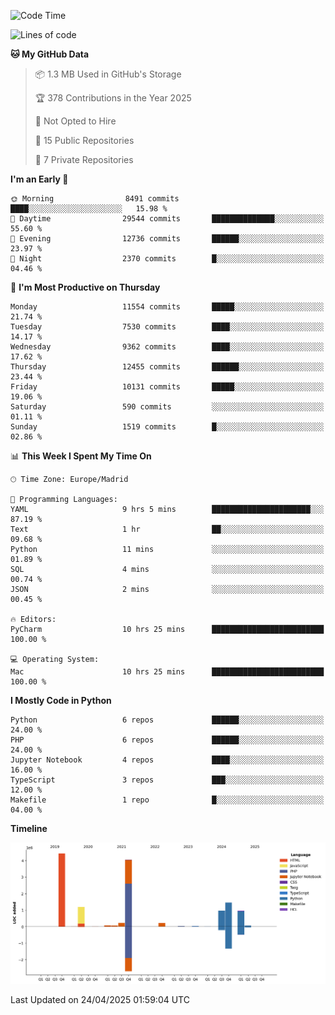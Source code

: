 <!--START_SECTION:waka-->
![Code Time](http://img.shields.io/badge/Code%20Time-780%20hrs%2019%20mins-blue)

![Lines of code](https://img.shields.io/badge/From%20Hello%20World%20I%27ve%20Written-13.8%20million%20lines%20of%20code-blue)

**🐱 My GitHub Data** 

> 📦 1.3 MB Used in GitHub's Storage 
 > 
> 🏆 378 Contributions in the Year 2025
 > 
> 🚫 Not Opted to Hire
 > 
> 📜 15 Public Repositories 
 > 
> 🔑 7 Private Repositories 
 > 
**I'm an Early 🐤** 

```text
🌞 Morning                8491 commits        ████░░░░░░░░░░░░░░░░░░░░░   15.98 % 
🌆 Daytime                29544 commits       ██████████████░░░░░░░░░░░   55.60 % 
🌃 Evening                12736 commits       ██████░░░░░░░░░░░░░░░░░░░   23.97 % 
🌙 Night                  2370 commits        █░░░░░░░░░░░░░░░░░░░░░░░░   04.46 % 
```
📅 **I'm Most Productive on Thursday** 

```text
Monday                   11554 commits       █████░░░░░░░░░░░░░░░░░░░░   21.74 % 
Tuesday                  7530 commits        ████░░░░░░░░░░░░░░░░░░░░░   14.17 % 
Wednesday                9362 commits        ████░░░░░░░░░░░░░░░░░░░░░   17.62 % 
Thursday                 12455 commits       ██████░░░░░░░░░░░░░░░░░░░   23.44 % 
Friday                   10131 commits       █████░░░░░░░░░░░░░░░░░░░░   19.06 % 
Saturday                 590 commits         ░░░░░░░░░░░░░░░░░░░░░░░░░   01.11 % 
Sunday                   1519 commits        █░░░░░░░░░░░░░░░░░░░░░░░░   02.86 % 
```


📊 **This Week I Spent My Time On** 

```text
🕑︎ Time Zone: Europe/Madrid

💬 Programming Languages: 
YAML                     9 hrs 5 mins        ██████████████████████░░░   87.19 % 
Text                     1 hr                ██░░░░░░░░░░░░░░░░░░░░░░░   09.68 % 
Python                   11 mins             ░░░░░░░░░░░░░░░░░░░░░░░░░   01.89 % 
SQL                      4 mins              ░░░░░░░░░░░░░░░░░░░░░░░░░   00.74 % 
JSON                     2 mins              ░░░░░░░░░░░░░░░░░░░░░░░░░   00.45 % 

🔥 Editors: 
PyCharm                  10 hrs 25 mins      █████████████████████████   100.00 % 

💻 Operating System: 
Mac                      10 hrs 25 mins      █████████████████████████   100.00 % 
```

**I Mostly Code in Python** 

```text
Python                   6 repos             ██████░░░░░░░░░░░░░░░░░░░   24.00 % 
PHP                      6 repos             ██████░░░░░░░░░░░░░░░░░░░   24.00 % 
Jupyter Notebook         4 repos             ████░░░░░░░░░░░░░░░░░░░░░   16.00 % 
TypeScript               3 repos             ███░░░░░░░░░░░░░░░░░░░░░░   12.00 % 
Makefile                 1 repo              █░░░░░░░░░░░░░░░░░░░░░░░░   04.00 % 
```



**Timeline**

![Lines of Code chart](https://raw.githubusercontent.com/danisoronellas/danisoronellas/main/assets/bar_graph.png)


 Last Updated on 24/04/2025 01:59:04 UTC
<!--END_SECTION:waka-->
